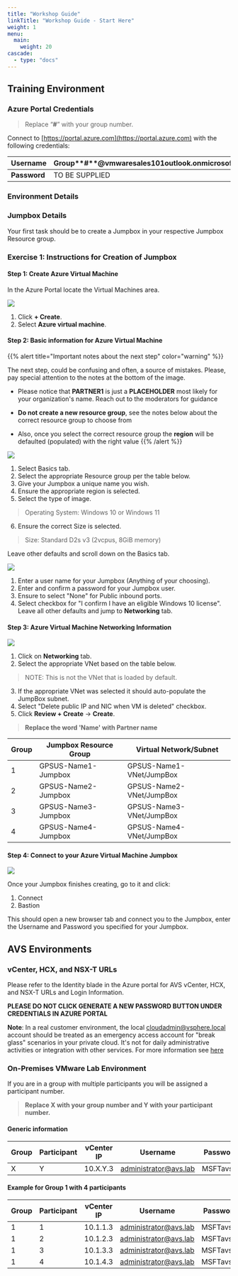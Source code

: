 ```yaml
---
title: "Workshop Guide"
linkTitle: "Workshop Guide - Start Here"
weight: 1
menu:
  main:
    weight: 20
cascade:
  - type: "docs"
---
```


## **Training Environment**

### **Azure Portal Credentials**

> Replace “**\#**” with your group number.

Connect to [https://portal.azure.com](https://portal.azure.com) with the
following credentials:

| **Username** | Group**\#**@vmwaresales101outlook.onmicrosoft.com |
| ------------ | ------------------------------------------------- |
| **Password** | TO BE SUPPLIED                                    |

### **Environment Details**

### **Jumpbox Details**

Your first task should be to create a Jumpbox in your respective Jumpbox
Resource group.

### **Exercise 1: Instructions for Creation of Jumpbox**

#### Step 1: Create Azure Virtual Machine

In the Azure Portal locate the Virtual Machines area.

![](MainPic1.png)

1. Click **+ Create**.
2. Select **Azure virtual machine**.

#### Step 2: Basic information for Azure Virtual Machine

{{% alert title="Important notes about the next step" color="warning" %}}  

The next step, could be confusing and often, a source of mistakes. Please, pay special attention to the notes at the bottom of the image.

- Please notice that **PARTNER1** is just a **PLACEHOLDER** most likely for your organization's name. Reach out to the moderators for guidance 
  
- **Do not create a new resource group**, see the notes below about the correct resource group to choose from
  
- Also, once you select the correct resource group the **region** will be defaulted (populated) with the right value
{{% /alert %}}

![](MainPic2.png)

1. Select Basics tab.
2. Select the appropriate Resource group per the table below.
3. Give your Jumpbox a unique name you wish.
4. Ensure the appropriate region is selected.
5. Select the type of image.
> Operating System: Windows 10 or Windows 11
6. Ensure the correct Size is selected.
> Size: Standard D2s v3 (2vcpus, 8GiB memory)

Leave other defaults and scroll down on the Basics tab.

![](MainPic3.png)
1. Enter a user name for your Jumpbox (Anything of your choosing).
2. Enter and confirm a password for your Jumpbox user.
3. Ensure to select "None" for Public inbound ports.
4. Select checkbox for "I confirm I have an eligible Windows 10 license".
Leave all other defaults and jump to **Networking** tab.

#### Step 3: Azure Virtual Machine Networking Information

![](MainPic4.png)

1. Click on **Networking** tab.
2. Select the appropriate VNet based on the table below.
> NOTE: This is not the VNet that is loaded by default.
3. If the appropriate VNet was selected it should auto-populate the JumpBox subnet.
4. Select "Delete public IP and NIC when VM is deleted" checkbox.
5. Click **Review + Create** -> **Create**.


> **Replace the word 'Name' with Partner name**

| **Group** | **Jumpbox Resource Group** | **Virtual Network/Subnet** |
| --------- | -------------------------- | -------------------------- |
| 1         | GPSUS-Name1-Jumpbox        | GPSUS-Name1-VNet/JumpBox   |
| 2         | GPSUS-Name2-Jumpbox        | GPSUS-Name2-VNet/JumpBox   |
| 3         | GPSUS-Name3-Jumpbox        | GPSUS-Name3-VNet/JumpBox   |
| 4         | GPSUS-Name4-Jumpbox        | GPSUS-Name4-VNet/JumpBox   |

#### Step 4: Connect to your Azure Virtual Machine Jumpbox

![](MainPic5.png)

Once your Jumpbox finishes creating, go to it and click:
1. Connect
2. Bastion

This should open a new browser tab and connect you to the Jumpbox, enter the Username and Password you specified for your Jumpbox.

## **AVS Environments**

### **vCenter, HCX, and NSX-T URLs**

Please refer to the Identity blade in the Azure portal for AVS vCenter, HCX, and
NSX-T URLs and Login Information.

**PLEASE DO NOT CLICK GENERATE A NEW PASSWORD BUTTON UNDER CREDENTIALS IN AZURE PORTAL**

**Note**: In a real customer environment, the local
[cloudadmin@vsphere.local](mailto:cloudadmin@vsphere.local) account should be
treated as an emergency access account for "break glass" scenarios in your
private cloud. It's not for daily administrative activities or integration with
other services. For more information see
[here](https://docs.microsoft.com/en-us/azure/azure-vmware/concepts-identity)

### **On-Premises VMware Lab Environment**

If you are in a group with multiple participants you will be assigned a participant number.

> **Replace X with your group number and Y with your participant number.**

#### Generic information

| **Group** | **Participant** | **vCenter IP** | **Username**                | **Password** | **Web workload IP** | **App Workload IP** |
| --------- | --------------- | -------------- | --------------------------- | ------------ | ------------------- | ------------------- |
| X         | Y               | 10.X.Y.3       | administrator@avs.lab | MSFTavs1! | 10.X.1Y.1/25        | 10.X.1Y.129/25      |

#### Example for Group 1 with 4 participants

| **Group** | **Participant** | **vCenter IP** | **Username**                | **Password** | **Web workload IP** | **App Workload IP** |
| --------- | --------------- | -------------- | --------------------------- | ------------ | ------------------- | ------------------- |
| 1         | 1               | 10.1.1.3       | administrator@avs.lab | MSFTavs1! | 10.1.11.1/25        | 10.1.11.129/25      |
| 1         | 2               | 10.1.2.3       | administrator@avs.lab | MSFTavs1! | 10.1.12.1/25        | 10.1.12.129/25      |
| 1         | 3               | 10.1.3.3       | administrator@avs.lab | MSFTavs1! | 10.1.13.1/25        | 10.1.13.129/25      |
| 1         | 4               | 10.1.4.3       | administrator@avs.lab | MSFTavs1! | 10.1.14.1/25        | 10.1.14.129/25      |
